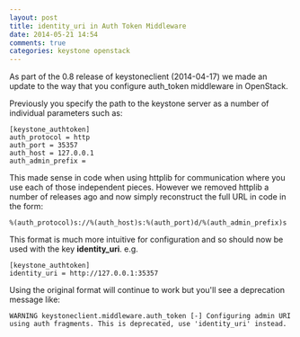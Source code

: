 ```yaml
---
layout: post
title: identity_uri in Auth Token Middleware
date: 2014-05-21 14:54
comments: true
categories: keystone openstack
---
```


As part of the 0.8 release of keystoneclient (2014-04-17) we made an update to the way that you configure auth\_token middleware in OpenStack.

Previously you specify the path to the keystone server as a number of individual parameters such as:

```
[keystone_authtoken]
auth_protocol = http
auth_port = 35357
auth_host = 127.0.0.1
auth_admin_prefix =
```

This made sense in code when using httplib for communication where you use each of those independent pieces.
However we removed httplib a number of releases ago and now simply reconstruct the full URL in code in the form:

```
%(auth_protocol)s://%(auth_host)s:%(auth_port)d/%(auth_admin_prefix)s
```

This format is much more intuitive for configuration and so should now be used with the key **identity\_uri**. e.g.

```
[keystone_authtoken]
identity_uri = http://127.0.0.1:35357
```

Using the original format will continue to work but you'll see a deprecation message like:

```
WARNING keystoneclient.middleware.auth_token [-] Configuring admin URI using auth fragments. This is deprecated, use 'identity_uri' instead.
```
